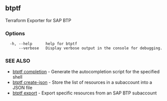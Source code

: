 ## btptf

Terraform Exporter for SAP BTP

### Options

```
  -h, --help      help for btptf
      --verbose   Display verbose output in the console for debugging.
```

### SEE ALSO

* [btptf completion](btptf_completion.md)	 - Generate the autocompletion script for the specified shell
* [btptf create-json](btptf_create-json.md)	 - Store the list of resources in a subaccount into a JSON file
* [btptf export](btptf_export.md)	 - Export specific resources from an SAP BTP subaccount

